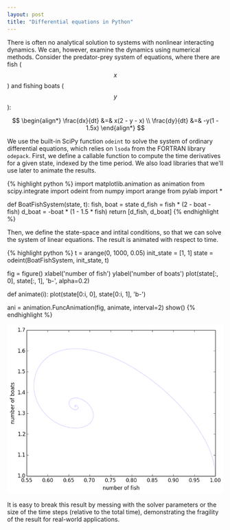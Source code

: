 ```yaml
---
layout: post
title: "Differential equations in Python"
---
```


<script type="text/javascript"
    src="http://cdn.mathjax.org/mathjax/latest/MathJax.js?config=TeX-AMS-MML_HTMLorMML">
</script>

There is often no analytical solution to systems with nonlinear interacting dynamics.  We can, however, examine the dynamics using numerical methods.  Consider the predator-prey system of equations, where there are fish ($$x$$) and fishing boats ($$y$$):

$$
\begin{align*}
\frac{dx}{dt} &=& x(2 - y - x) \\
\frac{dy}{dt} &=& -y(1 - 1.5x)
\end{align*}
$$  

We use the built-in SciPy function `odeint` to solve the system of ordinary differential equations, which relies on `lsoda` from the FORTRAN library `odepack`.  First, we define a callable function to compute the time derivatives for a given state, indexed by the time period.  We also load libraries that we'll use later to animate the results.

{% highlight python %}
import matplotlib.animation as animation
from scipy.integrate import odeint
from numpy import arange
from pylab import *

def BoatFishSystem(state, t):
    fish, boat = state
    d_fish = fish * (2 - boat - fish)
    d_boat = -boat * (1 - 1.5 * fish)
    return [d_fish, d_boat]
{% endhighlight %}

Then, we define the state-space and intital conditions, so that we can solve the system of linear equations.  The result is animated with respect to time.

{% highlight python %}
t = arange(0, 1000, 0.05)
init_state = [1, 1]
state = odeint(BoatFishSystem, init_state, t)

fig = figure()
xlabel('number of fish')
ylabel('number of boats')
plot(state[:, 0], state[:, 1], 'b-', alpha=0.2)

def animate(i):
    plot(state[0:i, 0], state[0:i, 1], 'b-')

ani = animation.FuncAnimation(fig, animate, interval=2)
show()
{% endhighlight %}

![](/images/differential-animated.gif)

It is easy to break this result by messing with the solver parameters or the size of the time steps (relative to the total time), demonstrating the fragility of the result for real-world applications.
